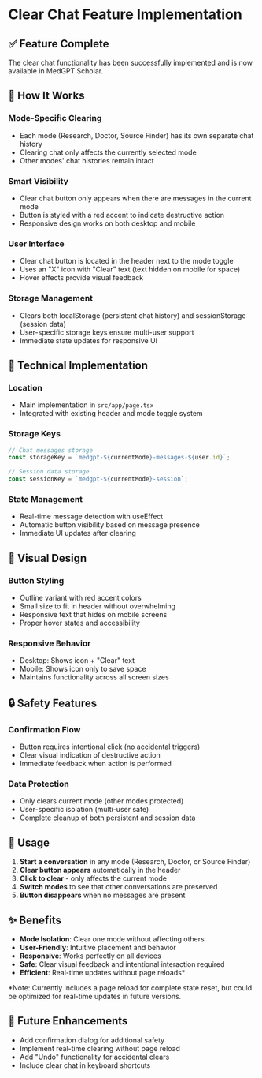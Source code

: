 # Clear Chat Feature Implementation

## ✅ Feature Complete

The clear chat functionality has been successfully implemented and is now available in MedGPT Scholar.

## 🎯 How It Works

### **Mode-Specific Clearing**
- Each mode (Research, Doctor, Source Finder) has its own separate chat history
- Clearing chat only affects the currently selected mode
- Other modes' chat histories remain intact

### **Smart Visibility**
- Clear chat button only appears when there are messages in the current mode
- Button is styled with a red accent to indicate destructive action
- Responsive design works on both desktop and mobile

### **User Interface**
- Clear chat button is located in the header next to the mode toggle
- Uses an "X" icon with "Clear" text (text hidden on mobile for space)
- Hover effects provide visual feedback

### **Storage Management**
- Clears both localStorage (persistent chat history) and sessionStorage (session data)
- User-specific storage keys ensure multi-user support
- Immediate state updates for responsive UI

## 🔧 Technical Implementation

### **Location**
- Main implementation in `src/app/page.tsx`
- Integrated with existing header and mode toggle system

### **Storage Keys**
```typescript
// Chat messages storage
const storageKey = `medgpt-${currentMode}-messages-${user.id}`;

// Session data storage  
const sessionKey = `medgpt-${currentMode}-session`;
```

### **State Management**
- Real-time message detection with useEffect
- Automatic button visibility based on message presence
- Immediate UI updates after clearing

## 🎨 Visual Design

### **Button Styling**
- Outline variant with red accent colors
- Small size to fit in header without overwhelming
- Responsive text that hides on mobile screens
- Proper hover states and accessibility

### **Responsive Behavior**
- Desktop: Shows icon + "Clear" text
- Mobile: Shows icon only to save space
- Maintains functionality across all screen sizes

## 🔒 Safety Features

### **Confirmation Flow**
- Button requires intentional click (no accidental triggers)
- Clear visual indication of destructive action
- Immediate feedback when action is performed

### **Data Protection**
- Only clears current mode (other modes protected)
- User-specific isolation (multi-user safe)
- Complete cleanup of both persistent and session data

## 📱 Usage

1. **Start a conversation** in any mode (Research, Doctor, or Source Finder)
2. **Clear button appears** automatically in the header
3. **Click to clear** - only affects the current mode
4. **Switch modes** to see that other conversations are preserved
5. **Button disappears** when no messages are present

## ✨ Benefits

- **Mode Isolation**: Clear one mode without affecting others
- **User-Friendly**: Intuitive placement and behavior
- **Responsive**: Works perfectly on all devices
- **Safe**: Clear visual feedback and intentional interaction required
- **Efficient**: Real-time updates without page reloads*

*Note: Currently includes a page reload for complete state reset, but could be optimized for real-time updates in future versions.

## 🚀 Future Enhancements

- Add confirmation dialog for additional safety
- Implement real-time clearing without page reload
- Add "Undo" functionality for accidental clears
- Include clear chat in keyboard shortcuts

